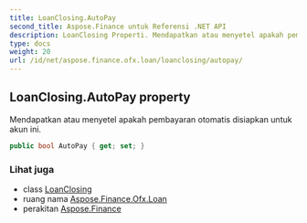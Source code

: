 ```yaml
---
title: LoanClosing.AutoPay
second_title: Aspose.Finance untuk Referensi .NET API
description: LoanClosing Properti. Mendapatkan atau menyetel apakah pembayaran otomatis disiapkan untuk akun ini.
type: docs
weight: 20
url: /id/net/aspose.finance.ofx.loan/loanclosing/autopay/
---
```

## LoanClosing.AutoPay property

Mendapatkan atau menyetel apakah pembayaran otomatis disiapkan untuk akun ini.

```csharp
public bool AutoPay { get; set; }
```

### Lihat juga

* class [LoanClosing](../)
* ruang nama [Aspose.Finance.Ofx.Loan](../../loanclosing/)
* perakitan [Aspose.Finance](../../../)


